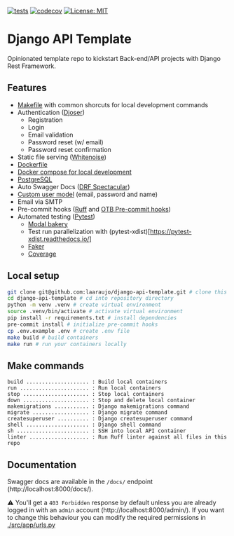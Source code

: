 [![tests](https://github.com/laaraujo/django-api-template/actions/workflows/tests.yml/badge.svg?branch=main)](https://github.com/laaraujo/django-api-template/actions/workflows/tests.yml)
[![codecov](https://codecov.io/gh/laaraujo/django-api-template/graph/badge.svg?token=6187LG7Y30)](https://codecov.io/gh/laaraujo/django-api-template)
[![License: MIT](https://img.shields.io/badge/License-MIT-yellow.svg)](https://opensource.org/licenses/MIT)

# Django API Template

Opinionated template repo to kickstart Back-end/API projects with Django Rest Framework.

## Features

- [Makefile](./Makefile) with common shorcuts for local development commands
- Authentication ([Djoser](https://djoser.readthedocs.io/))
  - Registration
  - Login
  - Email validation
  - Password reset (w/ email)
  - Password reset confirmation
- Static file serving ([Whitenoise](https://whitenoise.readthedocs.io/))
- [Dockerfile](./Dockerfile)
- [Docker compose for local development](./compose.yml)
- [PostgreSQL](https://www.postgresql.org/)
- Auto Swagger Docs ([DRF Spectacular](https://drf-spectacular.readthedocs.io/))
- [Custom user model](./src/users/models.py) (email, password and name)
- Email via SMTP
- Pre-commit hooks ([Ruff](https://docs.astral.sh/ruff/) and [OTB Pre-commit hooks](https://github.com/pre-commit/pre-commit-hooks))
- Automated testing ([Pytest](https://docs.pytest.org/))
  - [Modal bakery](https://model-bakery.readthedocs.io/)
  - Test run parallelization with (pytest-xdist)[https://pytest-xdist.readthedocs.io/]
  - [Faker](https://faker.readthedocs.io/)
  - [Coverage](https://pytest-cov.readthedocs.io/)

## Local setup

```sh
git clone git@github.com:laaraujo/django-api-template.git # clone this repo
cd django-api-template # cd into repository directory
python -m venv .venv # create virtual environment
source .venv/bin/activate # activate virtual environment
pip install -r requirements.txt # install dependencies
pre-commit install # initialize pre-commit hooks
cp .env.example .env # create .env file
make build # build containers
make run # run your containers locally
```

## Make commands

```
build .................... : Build local containers
run ...................... : Run local containers
stop ..................... : Stop local containers
down ..................... : Stop and delete local container
makemigrations ........... : Django makemigrations command
migrate .................. : Django migrate command
createsuperuser .......... : Django createsuperuser command
shell .................... : Django shell command
sh ....................... : SSH into local API container
linter ................... : Run Ruff linter against all files in this repo
```

## Documentation

Swagger docs are available in the `/docs/` endpoint (http://localhost:8000/docs/).

:warning: You'll get a `403 Forbidden` response by default unless you are already logged in with an `admin` account (http://localhost:8000/admin/).
If you want to change this behaviour you can modify the required permissions in [./src/app/urls.py](./src/app/urls.py)
